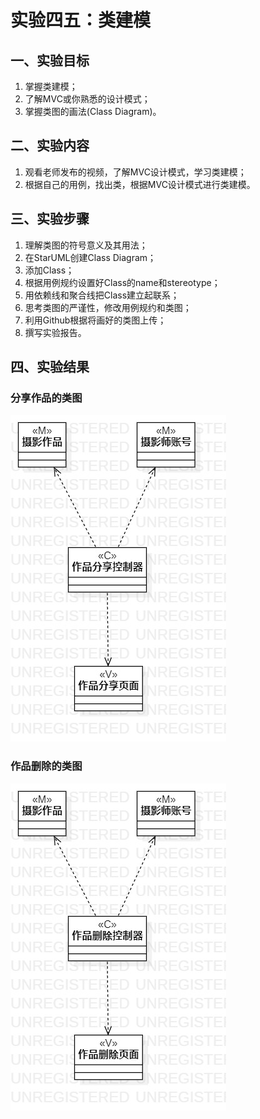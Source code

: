 # 实验四五：类建模

## 一、实验目标

1. 掌握类建模；
2. 了解MVC或你熟悉的设计模式；
3. 掌握类图的画法(Class Diagram)。

## 二、实验内容

1. 观看老师发布的视频，了解MVC设计模式，学习类建模；
2. 根据自己的用例，找出类，根据MVC设计模式进行类建模。

## 三、实验步骤

1. 理解类图的符号意义及其用法；
2. 在StarUML创建Class Diagram；
3. 添加Class；
4. 根据用例规约设置好Class的name和stereotype；
5. 用依赖线和聚合线把Class建立起联系；
6. 思考类图的严谨性，修改用例规约和类图；
7. 利用Github根据将画好的类图上传；
8. 撰写实验报告。

## 四、实验结果

### 分享作品的类图

![](./分享作品的类图.jpg)

### 作品删除的类图

![](./作品删除的类图.jpg)

